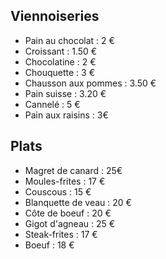 ## Viennoiseries

- Pain au chocolat : 2 €
- Croissant : 1.50 €
- Chocolatine : 2 €
- Chouquette : 3 €
- Chausson aux pommes : 3.50 €
- Pain suisse : 3.20 €
- Cannelé : 5 €
- Pain aux raisins : 3€
## Plats

- Magret de canard : 25€
- Moules-frites : 17 €
- Couscous : 15 €
- Blanquette de veau : 20 €
- Côte de boeuf : 20 €
- Gigot d'agneau : 25 €
- Steak-frites : 17 €
- Boeuf : 18 €
